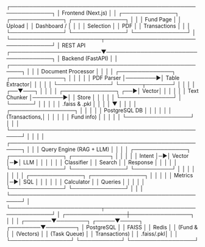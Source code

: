 ┌─────────────────────────────────────────────────────────────┐
│                        Frontend (Next.js)                   │
│  ┌──────────────┐  ┌──────────────┐  ┌──────────────┐     │
│  │  Fund Page   │  │   Upload     │  │ Dashboard /  │     │
│  │  Selection   │  │    PDF       │  │ Transactions │     │
│  └──────────────┘  └──────────────┘  └──────────────┘     │
└────────────────────────┬────────────────────────────────────┘
                         │ REST API
┌────────────────────────▼────────────────────────────────────┐
│                    Backend (FastAPI)                        │
│  ┌─────────────────────────────────────────────────────┐   │
│  │              Document Processor                     │   │
│  │  ┌──────────────┐         ┌──────────────┐        │   │
│  │  │   PDF Parser │────────▶│ Table Extractor│       │   │
│  │  └──────────────┘         └──────┬───────┘        │   │
│  │                               ┌──▼───┐             │   │
│  │  ┌──────────────┐         ┌──▶│ Vector│           │   │
│  │  │ Text Chunker │────────▶│   │ Store │           │   │
│  │  └──────────────┘         │   └──────┘           │   │
│  │                             │ .faiss & .pkl      │   │
│  │                             ▼                     │   │
│  │                   ┌─────────────────┐             │   │
│  │                   │ PostgreSQL DB   │             │   │
│  │                   │  (Transactions,│             │   │
│  │                   │   Fund info)   │             │   │
│  │                   └─────────────────┘             │   │
│  └─────────────────────────────────────────────────────┘   │
│                                                              │
│  ┌─────────────────────────────────────────────────────┐   │
│  │              Query Engine (RAG + LLM)               │   │
│  │  ┌──────────────┐  ┌──────────────┐  ┌──────────┐ │   │
│  │  │   Intent     │─▶│   Vector     │─▶│   LLM    │ │   │
│  │  │ Classifier   │  │   Search     │  │ Response │ │   │
│  │  └──────────────┘  └──────────────┘  └──────────┘ │   │
│  │                                                      │   │
│  │  ┌──────────────┐  ┌──────────────┐               │   │
│  │  │ Metrics      │─▶│   SQL        │               │   │
│  │  │ Calculator   │  │  Queries     │               │   │
│  │  └──────────────┘  └──────────────┘               │   │
│  └─────────────────────────────────────────────────────┘   │
└────────────────────────┬────────────────────────────────────┘
                         │
        ┌────────────────┼────────────────┐
        │                │                │
┌───────▼────────┐ ┌─────▼─────┐ ┌────────▼────────┐
│   PostgreSQL   │ │  FAISS    │ │     Redis       │
│  (Fund &       │ │ (Vectors) │ │  (Task Queue)   │
│ Transactions)  │ │ .faiss/.pkl│ │                 │
└────────────────┘ └───────────┘ └─────────────────┘
